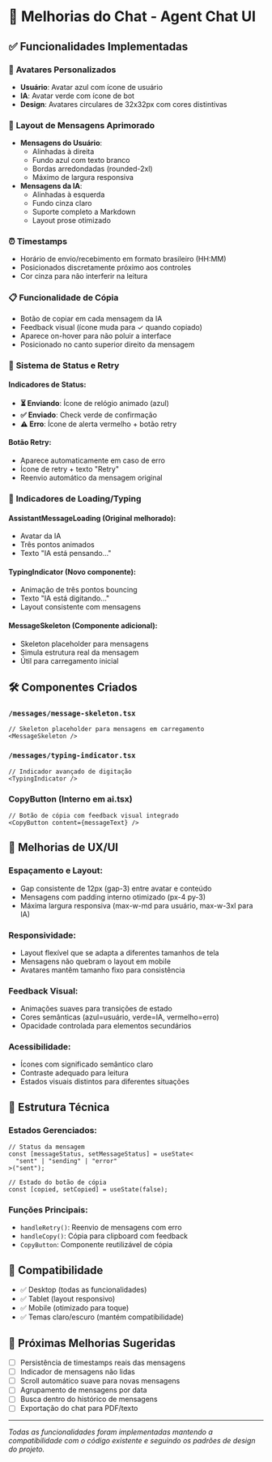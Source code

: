 # 🚀 Melhorias do Chat - Agent Chat UI

## ✅ Funcionalidades Implementadas

### 👤 **Avatares Personalizados**

- **Usuário**: Avatar azul com ícone de usuário
- **IA**: Avatar verde com ícone de bot
- **Design**: Avatares circulares de 32x32px com cores distintivas

### 💬 **Layout de Mensagens Aprimorado**

- **Mensagens do Usuário**:
  - Alinhadas à direita
  - Fundo azul com texto branco
  - Bordas arredondadas (rounded-2xl)
  - Máximo de largura responsiva
- **Mensagens da IA**:
  - Alinhadas à esquerda
  - Fundo cinza claro
  - Suporte completo a Markdown
  - Layout prose otimizado

### ⏰ **Timestamps**

- Horário de envio/recebimento em formato brasileiro (HH:MM)
- Posicionados discretamente próximo aos controles
- Cor cinza para não interferir na leitura

### 📋 **Funcionalidade de Cópia**

- Botão de copiar em cada mensagem da IA
- Feedback visual (ícone muda para ✓ quando copiado)
- Aparece on-hover para não poluir a interface
- Posicionado no canto superior direito da mensagem

### 🔄 **Sistema de Status e Retry**

#### **Indicadores de Status:**

- **⏳ Enviando**: Ícone de relógio animado (azul)
- **✅ Enviado**: Check verde de confirmação
- **⚠️ Erro**: Ícone de alerta vermelho + botão retry

#### **Botão Retry:**

- Aparece automaticamente em caso de erro
- Ícone de retry + texto "Retry"
- Reenvio automático da mensagem original

### 🤖 **Indicadores de Loading/Typing**

#### **AssistantMessageLoading (Original melhorado):**

- Avatar da IA
- Três pontos animados
- Texto "IA está pensando..."

#### **TypingIndicator (Novo componente):**

- Animação de três pontos bouncing
- Texto "IA está digitando..."
- Layout consistente com mensagens

#### **MessageSkeleton (Componente adicional):**

- Skeleton placeholder para mensagens
- Simula estrutura real da mensagem
- Útil para carregamento inicial

## 🛠️ **Componentes Criados**

### `/messages/message-skeleton.tsx`

```tsx
// Skeleton placeholder para mensagens em carregamento
<MessageSkeleton />
```

### `/messages/typing-indicator.tsx`

```tsx
// Indicador avançado de digitação
<TypingIndicator />
```

### **CopyButton (Interno em ai.tsx)**

```tsx
// Botão de cópia com feedback visual integrado
<CopyButton content={messageText} />
```

## 🎨 **Melhorias de UX/UI**

### **Espaçamento e Layout:**

- Gap consistente de 12px (gap-3) entre avatar e conteúdo
- Mensagens com padding interno otimizado (px-4 py-3)
- Máxima largura responsiva (max-w-md para usuário, max-w-3xl para IA)

### **Responsividade:**

- Layout flexível que se adapta a diferentes tamanhos de tela
- Mensagens não quebram o layout em mobile
- Avatares mantêm tamanho fixo para consistência

### **Feedback Visual:**

- Animações suaves para transições de estado
- Cores semânticas (azul=usuário, verde=IA, vermelho=erro)
- Opacidade controlada para elementos secundários

### **Acessibilidade:**

- Ícones com significado semântico claro
- Contraste adequado para leitura
- Estados visuais distintos para diferentes situações

## 🔧 **Estrutura Técnica**

### **Estados Gerenciados:**

```tsx
// Status da mensagem
const [messageStatus, setMessageStatus] = useState<
  "sent" | "sending" | "error"
>("sent");

// Estado do botão de cópia
const [copied, setCopied] = useState(false);
```

### **Funções Principais:**

- `handleRetry()`: Reenvio de mensagens com erro
- `handleCopy()`: Cópia para clipboard com feedback
- `CopyButton`: Componente reutilizável de cópia

## 📱 **Compatibilidade**

- ✅ Desktop (todas as funcionalidades)
- ✅ Tablet (layout responsivo)
- ✅ Mobile (otimizado para toque)
- ✅ Temas claro/escuro (mantém compatibilidade)

## 🚀 **Próximas Melhorias Sugeridas**

- [ ] Persistência de timestamps reais das mensagens
- [ ] Indicador de mensagens não lidas
- [ ] Scroll automático suave para novas mensagens
- [ ] Agrupamento de mensagens por data
- [ ] Busca dentro do histórico de mensagens
- [ ] Exportação do chat para PDF/texto

---

_Todas as funcionalidades foram implementadas mantendo a compatibilidade com o código existente e seguindo os padrões de design do projeto._
